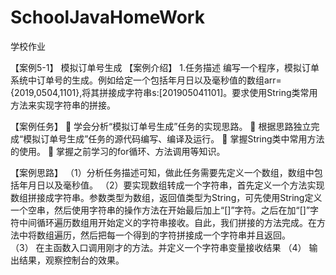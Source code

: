# SchoolJavaHomeWork
学校作业

【案例5-1】 模拟订单号生成
【案例介绍】
1.任务描述
编写一个程序，模拟订单系统中订单号的生成。例如给定一个包括年月日以及毫秒值的数组arr={2019,0504,1101},将其拼接成字符串s:[201905041101]。要求使用String类常用方法来实现字符串的拼接。

【案例任务】
	学会分析“模拟订单号生成”任务的实现思路。
	根据思路独立完成“模拟订单号生成”任务的源代码编写、编译及运行。
	掌握String类中常用方法的使用。
	掌握之前学习的for循环、方法调用等知识。

【案例思路】
（1）分析任务描述可知，做此任务需要先定义一个数组，数组中包括年月日以及毫秒值。
（2）要实现数组转成一个字符串，首先定义一个方法实现数组拼接成字符串。参数类型为数组，返回值类型为String，可先使用String定义一个空串，然后使用字符串的操作方法在开始最后加上“[]”字符。之后在加“[]”字符中间循环遍历数组用开始定义的字符串接收。自此，我们拼接的方法完成。在方法中将数组遍历，然后把每一个得到的字符拼接成一个字符串并且返回。    
（3） 在主函数入口调用刚才的方法。并定义一个字符串变量接收结果
（4） 输出结果，观察控制台的效果。

